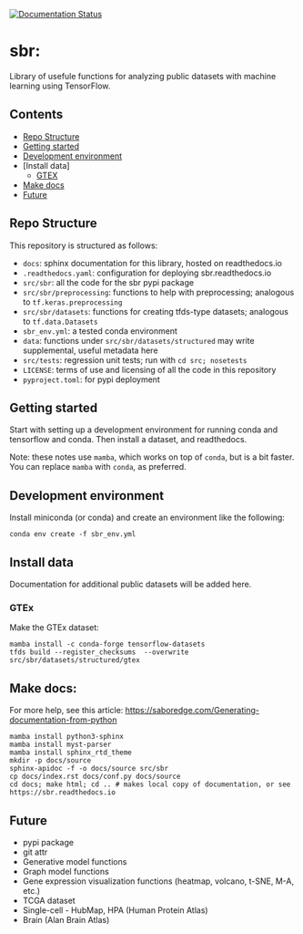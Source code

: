 [![Documentation Status](https://readthedocs.org/projects/sbr/badge/?version=latest)](https://sbr.readthedocs.io/en/latest/?badge=latest)
# sbr: 

Library of usefule functions for analyzing public datasets with machine learning using TensorFlow.

## Contents
- [Repo Structure](#repo-structure)
- [Getting started](#getting-started)
- [Development environment](#development-environment)
- [Install data]
  - [GTEX](#gtex)
- [Make docs](#make-docs)
- [Future](#future)


## Repo Structure

This repository is structured as follows:
 - `docs`:  sphinx documentation for this library, hosted on readthedocs.io
 - `.readthedocs.yaml`: configuration for deploying sbr.readthedocs.io
 - `src/sbr`: all the code for the sbr pypi package
 - `src/sbr/preprocessing`: functions to help with preprocessing; analogous to `tf.keras.preprocessing`
 - `src/sbr/datasets`: functions for creating tfds-type datasets; analogous to `tf.data.Datasets`
 - `sbr_env.yml`: a tested conda environment
 - `data`: functions under `src/sbr/datasets/structured` may write supplemental, useful metadata here
 - `src/tests`: regression unit tests; run with `cd src; nosetests`
 - `LICENSE`: terms of use and licensing of all the code in this repository
 - `pyproject.toml`: for pypi deployment

## Getting started

Start with setting up a development environment for running conda and tensorflow and conda. Then install a dataset, and readthedocs.

Note: these notes use `mamba`, which works on top of `conda`, but is a bit faster. You can replace `mamba` with `conda`, as preferred.

## Development environment

Install miniconda (or conda) and create an environment like the following:

```
conda env create -f sbr_env.yml
```

## Install data

Documentation for additional public datasets will be added here.

### GTEx

Make the GTEx dataset:

```
mamba install -c conda-forge tensorflow-datasets
tfds build --register_checksums  --overwrite src/sbr/datasets/structured/gtex
```

## Make docs:

For more help, see this article: https://saboredge.com/Generating-documentation-from-python

```
mamba install python3-sphinx 
mamba install myst-parser 
mamba install sphinx_rtd_theme
mkdir -p docs/source
sphinx-apidoc -f -o docs/source src/sbr
cp docs/index.rst docs/conf.py docs/source
cd docs; make html; cd .. # makes local copy of documentation, or see https://sbr.readthedocs.io
```

## Future

* pypi package
* git attr
* Generative model functions
* Graph model functions
* Gene expression visualization functions (heatmap, volcano, t-SNE, M-A, etc.)
* TCGA dataset
* Single-cell - HubMap, HPA (Human Protein Atlas)
* Brain (Alan Brain Atlas)



